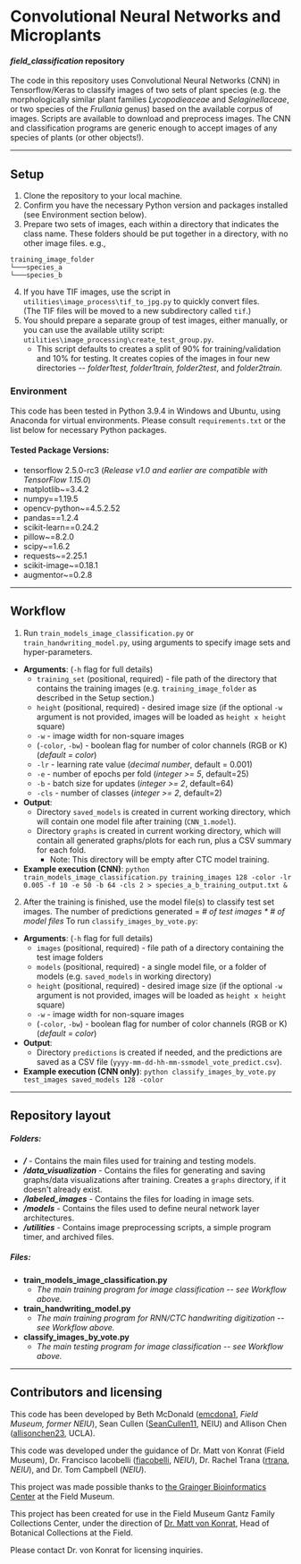 # Convolutional Neural Networks and Microplants
#### _field_classification_ repository


The code in this repository uses Convolutional Neural Networks (CNN) in Tensorflow/Keras to classify images of two sets 
of plant species (e.g. the morphologically similar plant families *Lycopodieaceae* and *Selaginellaceae*, or two species 
of the *Frullania* genus) based on the available corpus of images.  Scripts are available to download and preprocess 
images. The CNN and classification programs are generic enough to accept images of any species of plants 
(or other objects!).


---

## Setup
1. Clone the repository to your local machine.
1. Confirm you have the necessary Python version and packages installed (see Environment section below).
1. Prepare two sets of images, each within a directory that indicates the class name.  These folders should be put 
   together in a directory, with no other image files. e.g.,
```
training_image_folder
└───species_a
└───species_b
```
   

4. If you have TIF images, use the script in `utilities\image_process\tif_to_jpg.py` to quickly convert files.  
   (The TIF files will be moved to a new subdirectory called `tif`.)
1. You should prepare a separate group of test images, either manually, or you can use the available utility script: 
   `utilities\image_processing\create_test_group.py`.
    - This script defaults to creates a split of 90% for training/validation and 10% for testing. It creates copies of 
      the images in four new directories  -- *folder1test, folder1train, folder2test*, and *folder2train*.


### Environment
This code has been tested in Python 3.9.4 in Windows and Ubuntu, using Anaconda 
for virtual environments.  Please consult `requirements.txt` or the list below 
for necessary Python packages.

#### Tested Package Versions:
- tensorflow 2.5.0-rc3 (*Release v1.0 and earlier are compatible with TensorFlow 1.15.0*)
- matplotlib~=3.4.2
- numpy==1.19.5
- opencv-python~=4.5.2.52
- pandas==1.2.4
- scikit-learn==0.24.2
- pillow~=8.2.0
- scipy~=1.6.2
- requests~=2.25.1
- scikit-image~=0.18.1
- augmentor~=0.2.8

---

## Workflow
1. Run `train_models_image_classification.py` or `train_handwriting_model.py`, using arguments to specify image sets and hyper-parameters.

- **Arguments**: (`-h` flag for full details)
    - `training_set` (positional, required) - file path of the directory that contains the training images 
      (e.g. `training_image_folder` as described in the Setup section.)
    - `height` (positional, required) - desired image size (if the optional `-w` argument is not provided, images
        will be loaded as `height x height` square)
    - `-w` - image width for non-square images
    - (`-color`, `-bw`) - boolean flag for number of color channels (RGB or K) (*default = color*)
    - `-lr` - learning rate value (*decimal number*, default = 0.001)
    - `-e` - number of epochs per fold (*integer >= 5*, default=25)
    - `-b` - batch size for updates (*integer >= 2*, default=64)
    - `-cls` - number of classes (*integer >= 2*, default=2)
- **Output**:
    - Directory `saved_models` is created in current working directory, which will contain one model file after training (`CNN_1.model`).
    - Directory `graphs` is created in current working directory, which will contain all generated graphs/plots for each run, plus a CSV summary for each fold.
      - Note: This directory will be empty after CTC model training.
- **Example execution (CNN)**: `python train_models_image_classification.py training_images 128 -color -lr 0.005 -f 10 -e 50 -b 64 -cls 2 > species_a_b_training_output.txt &`
  

2. After the training is finished, use the model file(s) to classify test set images.  The number of predictions generated = *# of test images * # of model files*  To run `classify_images_by_vote.py`:
- **Arguments**: (`-h` flag for full details)
    - `images` (positional, required) - file path of a directory containing the test image folders
    - `models` (positional, required) - a single model file, or a folder of models (e.g. `saved_models` in working directory)
    - `height` (positional, required) - desired image size (if the optional `-w` argument is not provided, images
        will be loaded as `height x height` square)
    - `-w` - image width for non-square images
    - (`-color`, `-bw`) - boolean flag for number of color channels (RGB or K) (*default = color*)
- **Output**:
    - Directory `predictions` is created if needed, and the predictions are saved as a CSV file (`yyyy-mm-dd-hh-mm-ssmodel_vote_predict.csv`).
- **Example execution (CNN only)**: `python classify_images_by_vote.py test_images saved_models 128 -color`

---

## Repository layout

##### Folders:

- **_/_** - Contains the main files used for training and testing models.
- **_/data_visualization_** - Contains the files for generating and saving graphs/data visualizations after training. Creates a `graphs` directory, if it doesn't already exist.
- **_/labeled_images_** - Contains the files for loading in image sets.
- **_/models_** - Contains the files used to define neural network layer architectures.
- **_/utilities_** - Contains image preprocessing scripts, a simple program timer, and archived files.

##### Files:

- **train_models_image_classification.py**
    - _The main training program for image classification -- see Workflow above._
- **train_handwriting_model.py**
    - _The main training program for RNN/CTC handwriting digitization -- see Workflow above._
- **classify_images_by_vote.py**
    - _The main testing program for image classification -- see Workflow above._


---

## Contributors and licensing
This code has been developed by Beth McDonald ([emcdona1](https://github.com/emcdona1), *Field Museum, former NEIU*), 
Sean Cullen ([SeanCullen11](https://github.com/SeanCullen11), NEIU)
and Allison Chen ([allisonchen23](https://github.com/allisonchen23), UCLA).

This code was developed under the guidance of Dr. Matt von Konrat (Field Museum), 
Dr. Francisco Iacobelli ([fiacobelli](https://github.com/fiacobelli), *NEIU*), 
Dr. Rachel Trana ([rtrana](https://github.com/rtrana), *NEIU*), 
and Dr. Tom Campbell (*NEIU*).

This project was made possible thanks to [the Grainger Bioinformatics Center](https://www.fieldmuseum.org/science/labs/grainger-bioinformatics-center) at the Field Museum.

This project has been created for use in the Field Museum Gantz Family Collections Center, 
under the direction of [Dr. Matt von Konrat](https://www.fieldmuseum.org/about/staff/profile/16), Head of Botanical Collections at the Field.

Please contact Dr. von Konrat for licensing inquiries.